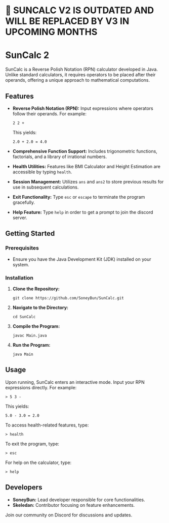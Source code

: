 # 🚨 SUNCALC V2 IS OUTDATED AND WILL BE REPLACED BY V3 IN UPCOMING MONTHS



# SunCalc 2

SunCalc is a Reverse Polish Notation (RPN) calculator developed in Java. Unlike standard calculators, it requires operators to be placed after their operands, offering a unique approach to mathematical computations.

## Features

- **Reverse Polish Notation (RPN):** Input expressions where operators follow their operands. For example:
  ```
  2 2 +
  ```
  This yields:
  ```
  2.0 + 2.0 = 4.0
  ```

- **Comprehensive Function Support:** Includes trigonometric functions, factorials, and a library of irrational numbers.
- **Health Utilities:** Features like BMI Calculator and Height Estimation are accessible by typing `health`.
- **Session Management:** Utilizes `ans` and `ans2` to store previous results for use in subsequent calculations.
- **Exit Functionality:** Type `esc` or `escape` to terminate the program gracefully.
- **Help Feature:** Type `help` in order to get a prompt to join the discord server.

## Getting Started

### Prerequisites

- Ensure you have the Java Development Kit (JDK) installed on your system.

### Installation

1. **Clone the Repository:**
   ```
   git clone https://github.com/SoneyBun/SunCalc.git
   ```
2. **Navigate to the Directory:**
   ```
   cd SunCalc
   ```
3. **Compile the Program:**
   ```
   javac Main.java
   ```
4. **Run the Program:**
   ```
   java Main
   ```

## Usage

Upon running, SunCalc enters an interactive mode. Input your RPN expressions directly. For example:
```
> 5 3 -
```
This yields:
```
5.0 - 3.0 = 2.0
```

To access health-related features, type:
```
> health
```

To exit the program, type:
```
> esc
```

For help on the calculator, type:
```
> help
```

## Developers

- **SoneyBun:** Lead developer responsible for core functionalities.
- **Skeledan:** Contributor focusing on feature enhancements.

Join our community on Discord for discussions and updates.
